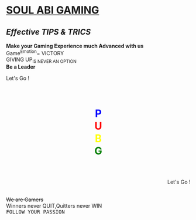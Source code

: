 <HTML>
<HEAD>
<TITLE>SOUL Abi Gaming HOME</TITLE>
</HEAD>
<BODY>                              
<U>           
<H1>SOUL ABI GAMING</H1>
</U>
<H2><I>Effective TIPS & TRICS</I></H2>
<B>Make your Gaming Experience much Advanced with us</B><BR>
Game<SUP>Emotion</SUP>= VICTORY<BR>
GIVING UP<SUB>IS NEVER AN OPTION</SUB><BR>
<STRONG>Be a Leader</STRONG><BR>
<p align = "left" >Let's Go !</p><BR>

<H1><p align = "center">
  <FONT COLOR="BLUE">P</FONT><BR>
<FONT COLOR="RED">U</FONT><BR>
<FONT COLOR="YELLOW">B</FONT><BR>
<FONT COLOR="GREEN">G</FONT></p></H1><BR>

<p align = "right">Let's Go !</p><BR>
<STRIKE>We are Gamers</STRIKE><BR>
<BLINK>Winners never QUIT,Quitters never WIN</BLINK><BR>
<TT>FOLLOW YOUR PASSION</TT><BR>
</BODY>
</HTML>

